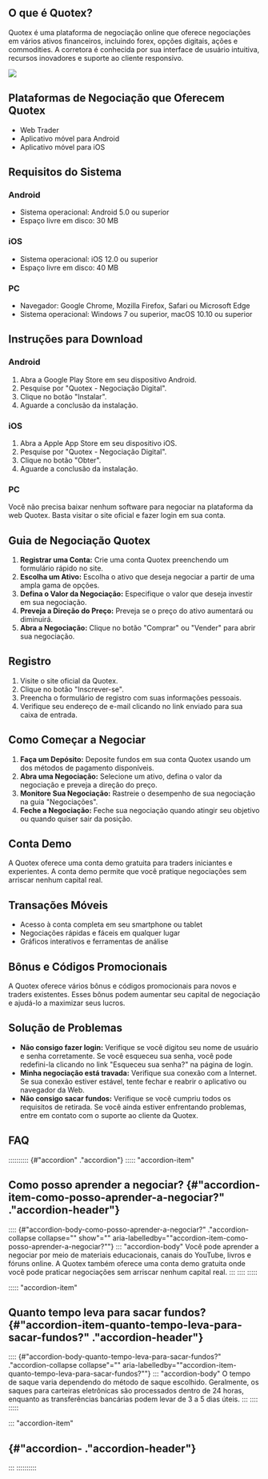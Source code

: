 ## O que é Quotex?

Quotex é uma plataforma de negociação online que oferece negociações em
vários ativos financeiros, incluindo forex, opções digitais, ações e
commodities. A corretora é conhecida por sua interface de usuário
intuitiva, recursos inovadores e suporte ao cliente responsivo.

[![](https://static.quotex.io/files/4_en/300_250.jpg)](https://traff.sbs/brokerqxlid)

## Plataformas de Negociação que Oferecem Quotex

-   Web Trader
-   Aplicativo móvel para Android
-   Aplicativo móvel para iOS

## Requisitos do Sistema

### Android

-   Sistema operacional: Android 5.0 ou superior
-   Espaço livre em disco: 30 MB

### iOS

-   Sistema operacional: iOS 12.0 ou superior
-   Espaço livre em disco: 40 MB

### PC

-   Navegador: Google Chrome, Mozilla Firefox, Safari ou Microsoft Edge
-   Sistema operacional: Windows 7 ou superior, macOS 10.10 ou superior

## Instruções para Download

### Android

1.  Abra a Google Play Store em seu dispositivo Android.
2.  Pesquise por "Quotex - Negociação Digital".
3.  Clique no botão "Instalar".
4.  Aguarde a conclusão da instalação.

### iOS

1.  Abra a Apple App Store em seu dispositivo iOS.
2.  Pesquise por "Quotex - Negociação Digital".
3.  Clique no botão "Obter".
4.  Aguarde a conclusão da instalação.

### PC

Você não precisa baixar nenhum software para negociar na plataforma da
web Quotex. Basta visitar o site oficial e fazer login em sua conta.

## Guia de Negociação Quotex

1.  **Registrar uma Conta:** Crie uma conta Quotex preenchendo um
    formulário rápido no site.
2.  **Escolha um Ativo:** Escolha o ativo que deseja negociar a partir
    de uma ampla gama de opções.
3.  **Defina o Valor da Negociação:** Especifique o valor que deseja
    investir em sua negociação.
4.  **Preveja a Direção do Preço:** Preveja se o preço do ativo
    aumentará ou diminuirá.
5.  **Abra a Negociação:** Clique no botão "Comprar" ou
    "Vender" para abrir sua negociação.

## Registro

1.  Visite o site oficial da Quotex.
2.  Clique no botão "Inscrever-se".
3.  Preencha o formulário de registro com suas informações pessoais.
4.  Verifique seu endereço de e-mail clicando no link enviado para sua
    caixa de entrada.

## Como Começar a Negociar

1.  **Faça um Depósito:** Deposite fundos em sua conta Quotex usando um
    dos métodos de pagamento disponíveis.
2.  **Abra uma Negociação:** Selecione um ativo, defina o valor da
    negociação e preveja a direção do preço.
3.  **Monitore Sua Negociação:** Rastreie o desempenho de sua negociação
    na guia "Negociações".
4.  **Feche a Negociação:** Feche sua negociação quando atingir seu
    objetivo ou quando quiser sair da posição.

## Conta Demo

A Quotex oferece uma conta demo gratuita para traders iniciantes e
experientes. A conta demo permite que você pratique negociações sem
arriscar nenhum capital real.

## Transações Móveis

-   Acesso à conta completa em seu smartphone ou tablet
-   Negociações rápidas e fáceis em qualquer lugar
-   Gráficos interativos e ferramentas de análise

## Bônus e Códigos Promocionais

A Quotex oferece vários bônus e códigos promocionais para novos e
traders existentes. Esses bônus podem aumentar seu capital de negociação
e ajudá-lo a maximizar seus lucros.

## Solução de Problemas

-   **Não consigo fazer login:** Verifique se você digitou seu nome de
    usuário e senha corretamente. Se você esqueceu sua senha, você pode
    redefini-la clicando no link "Esqueceu sua senha?" na página
    de login.
-   **Minha negociação está travada:** Verifique sua conexão com a
    Internet. Se sua conexão estiver estável, tente fechar e reabrir o
    aplicativo ou navegador da Web.
-   **Não consigo sacar fundos:** Verifique se você cumpriu todos os
    requisitos de retirada. Se você ainda estiver enfrentando problemas,
    entre em contato com o suporte ao cliente da Quotex.

## FAQ

:::::::::: {#"accordion" ."accordion"}
::::: \"accordion-item\"
## Como posso aprender a negociar? {#"accordion-item-como-posso-aprender-a-negociar?" ."accordion-header"}

:::: {#"accordion-body-como-posso-aprender-a-negociar?" ."accordion-collapse collapse="" show"="" aria-labelledby=""accordion-item-como-posso-aprender-a-negociar?""}
::: \"accordion-body\"
Você pode aprender a negociar por meio de materiais educacionais, canais
do YouTube, livros e fóruns online. A Quotex também oferece uma conta
demo gratuita onde você pode praticar negociações sem arriscar nenhum
capital real.
:::
::::
:::::

::::: \"accordion-item\"
## Quanto tempo leva para sacar fundos? {#"accordion-item-quanto-tempo-leva-para-sacar-fundos?" ."accordion-header"}

:::: {#"accordion-body-quanto-tempo-leva-para-sacar-fundos?" ."accordion-collapse collapse"="" aria-labelledby=""accordion-item-quanto-tempo-leva-para-sacar-fundos?""}
::: \"accordion-body\"
O tempo de saque varia dependendo do método de saque escolhido.
Geralmente, os saques para carteiras eletrônicas são processados ​​dentro
de 24 horas, enquanto as transferências bancárias podem levar de 3 a 5
dias úteis.
:::
::::
:::::

::: \"accordion-item\"
##  {#"accordion- ."accordion-header"}
:::
::::::::::

